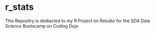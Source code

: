 # r_stats
This Repositry is dediacted to my R Project on Rstudio for the SDA Data Science Bootscamp on Coding Dojo 
